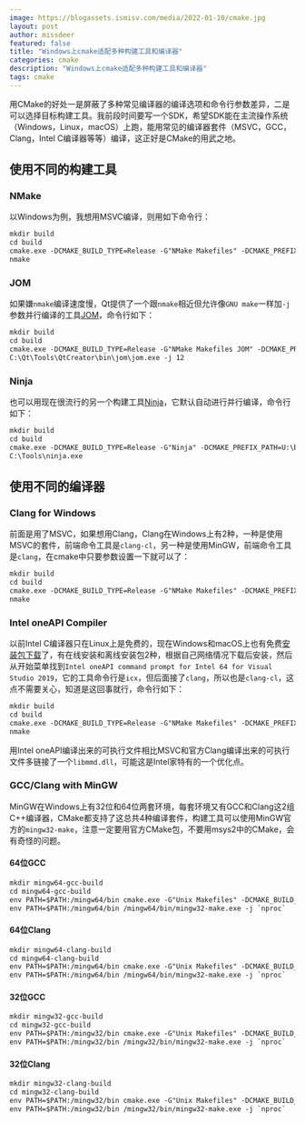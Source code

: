 ```yaml
---
image: https://blogassets.ismisv.com/media/2022-01-10/cmake.jpg
layout: post
author: missdeer
featured: false
title: "Windows上cmake适配多种构建工具和编译器"
categories: cmake
description: "Windows上cmake适配多种构建工具和编译器"
tags: cmake
---
```

用CMake的好处一是屏蔽了多种常见编译器的编译选项和命令行参数差异，二是可以选择目标构建工具。我前段时间要写一个SDK，希望SDK能在主流操作系统（Windows，Linux，macOS）上跑，能用常见的编译器套件（MSVC，GCC，Clang，Intel C编译器等等）编译，这正好是CMake的用武之地。

## 使用不同的构建工具

### NMake

以Windows为例，我想用MSVC编译，则用如下命令行：

```txt
mkdir build
cd build
cmake.exe -DCMAKE_BUILD_TYPE=Release -G"NMake Makefiles" -DCMAKE_PREFIX_PATH=U:\boost_1_77_0  ..
nmake
```

### JOM

如果嫌`nmake`编译速度慢，Qt提供了一个跟`nmake`相近但允许像`GNU make`一样加`-j`参数并行编译的工具[JOM](https://download.qt.io/official_releases/jom/)，命令行如下：

```txt
mkdir build
cd build
cmake.exe -DCMAKE_BUILD_TYPE=Release -G"NMake Makefiles JOM" -DCMAKE_PREFIX_PATH=U:\boost_1_77_0 -DCMAKE_MAKE_PROGRAM=C:\Qt\Tools\QtCreator\bin\jom\jom.exe  ..
C:\Qt\Tools\QtCreator\bin\jom\jom.exe -j 12
```

### Ninja

也可以用现在很流行的另一个构建工具[Ninja](https://github.com/ninja-build/ninja)，它默认自动进行并行编译，命令行如下：

```txt
mkdir build
cd build
cmake.exe -DCMAKE_BUILD_TYPE=Release -G"Ninja" -DCMAKE_PREFIX_PATH=U:\boost_1_77_0 -DCMAKE_MAKE_PROGRAM=C:\Tools\ninja.exe  ..
C:\Tools\ninja.exe
```

## 使用不同的编译器

### Clang for Windows

前面是用了MSVC，如果想用Clang，Clang在Windows上有2种，一种是使用MSVC的套件，前端命令工具是`clang-cl`，另一种是使用MinGW，前端命令工具是`clang`，在cmake中只要参数设置一下就可以了：

```txt
mkdir build
cd build
cmake.exe -DCMAKE_BUILD_TYPE=Release -G"NMake Makefiles" -DCMAKE_PREFIX_PATH=U:\boost_1_77_0  -DCMAKE_CXX_COMPILER=clang-cl  ..
nmake
```

### Intel oneAPI Compiler

以前Intel C编译器只在Linux上是免费的，现在Windows和macOS上也有免费[安装包下载](https://www.intel.com/content/www/us/en/developer/tools/oneapi/base-toolkit-download.html)了，有在线安装和离线安装包2种，根据自己网络情况下载后安装，然后从开始菜单找到`Intel oneAPI command prompt for Intel 64 for Visual Studio 2019`，它的工具命令行是`icx`，但后面接了`clang`，所以也是`clang-cl`，这点不需要关心，知道是这回事就行，命令行如下：

```txt
mkdir build
cd build
cmake.exe -DCMAKE_BUILD_TYPE=Release -G"NMake Makefiles" -DCMAKE_PREFIX_PATH=U:\boost_1_77_0  -DCMAKE_CXX_COMPILER=icx  ..
nmake
```

用Intel oneAPI编译出来的可执行文件相比MSVC和官方Clang编译出来的可执行文件多链接了一个`libmmd.dll`，可能这是Intel家特有的一个优化点。

### GCC/Clang with MinGW

MinGW在Windows上有32位和64位两套环境，每套环境又有GCC和Clang这2组C++编译器，CMake都支持了这总共4种编译套件，构建工具可以使用MinGW官方的`mingw32-make`，注意一定要用官方CMake包，不要用msys2中的CMake，会有奇怪的问题。

#### 64位GCC

```txt
mkdir mingw64-gcc-build
cd mingw64-gcc-build
env PATH=$PATH:/mingw64/bin cmake.exe -G"Unix Makefiles" -DCMAKE_BUILD_TYPE=Release -DCMAKE_CXX_COMPILER=gcc -DCMAKE_MAKE_PROGRAM=/mingw64/bin/mingw32-make.exe ..
env PATH=$PATH:/mingw64/bin /mingw64/bin/mingw32-make.exe -j `nproc` 
```

#### 64位Clang

```txt
mkdir mingw64-clang-build
cd mingw64-clang-build
env PATH=$PATH:/mingw64/bin cmake.exe -G"Unix Makefiles" -DCMAKE_BUILD_TYPE=Release -DCMAKE_CXX_COMPILER=clang -DCMAKE_MAKE_PROGRAM=/mingw64/bin/mingw32-make.exe ..
env PATH=$PATH:/mingw64/bin /mingw64/bin/mingw32-make.exe -j `nproc` 
```

#### 32位GCC

```txt
mkdir mingw32-gcc-build
cd mingw32-gcc-build
env PATH=$PATH:/mingw32/bin cmake.exe -G"Unix Makefiles" -DCMAKE_BUILD_TYPE=Release -DCMAKE_CXX_COMPILER=gcc -DCMAKE_MAKE_PROGRAM=/mingw32/bin/mingw32-make.exe ..
env PATH=$PATH:/mingw32/bin /mingw32/bin/mingw32-make.exe -j `nproc` 
```

#### 32位Clang

```txt
mkdir mingw32-clang-build
cd mingw32-clang-build
env PATH=$PATH:/mingw32/bin cmake.exe -G"Unix Makefiles" -DCMAKE_BUILD_TYPE=Release -DCMAKE_CXX_COMPILER=clang -DCMAKE_MAKE_PROGRAM=/mingw32/bin/mingw32-make.exe ..
env PATH=$PATH:/mingw32/bin /mingw32/bin/mingw32-make.exe -j `nproc` 
```